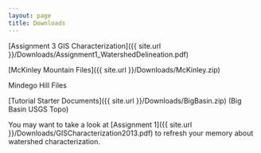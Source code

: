 ```yaml
---
layout: page
title: Downloads
---
```


[Assignment 3 GIS Characterization]({{ site.url }}/Downloads/Assignment1_WatershedDelineation.pdf)

[McKinley Mountain Files]({{ site.url }}/Downloads/McKinley.zip)

Mindego Hill Files

[Tutorial Starter Documents]({{ site.url }}/Downloads/BigBasin.zip) (Big Basin USGS Topo)

You may want to take a look at [Assignment 1]({{ site.url }}/Downloads/GISCharacterization2013.pdf) to refresh your memory about watershed characterization.
